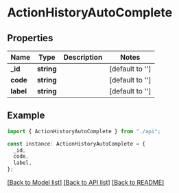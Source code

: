 # ActionHistoryAutoComplete

## Properties

| Name      | Type       | Description | Notes           |
| --------- | ---------- | ----------- | --------------- |
| **\_id**  | **string** |             | [default to ''] |
| **code**  | **string** |             | [default to ''] |
| **label** | **string** |             | [default to ''] |

## Example

```typescript
import { ActionHistoryAutoComplete } from "./api";

const instance: ActionHistoryAutoComplete = {
  _id,
  code,
  label,
};
```

[[Back to Model list]](../README.md#documentation-for-models) [[Back to API list]](../README.md#documentation-for-api-endpoints) [[Back to README]](../README.md)
